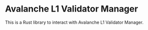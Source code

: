 # Avalanche L1 Validator Manager
This is a Rust library to interact with Avalanche L1 Validator Manager.
